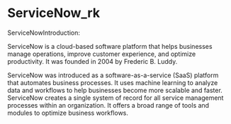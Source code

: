 # ServiceNow_rk
ServiceNowIntroduction:

ServiceNow is a cloud-based software platform that helps businesses manage operations, improve customer experience, and optimize productivity. It was founded in 2004 by Frederic B. Luddy. 

ServiceNow was introduced as a software-as-a-service (SaaS) platform that automates business processes. 
It uses machine learning to analyze data and workflows to help businesses become more scalable and faster. 
ServiceNow creates a single system of record for all service management processes within an organization. 
It offers a broad range of tools and modules to optimize business workflows. 

